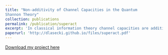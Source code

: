 ```yaml
---
title: "Non-additivity of Channel Capacities in the Quantum
Shannon Theory"
collection: publications
permalink: /publication/superact
excerpt: 'In classical information theory channel capacities are additive. Is it the case in quantum information theory as well? Can we transmit any information by combining quantum channels which alone have no capacity? This project summarizes a paper [*Quantum Communication With Zero-Capacity Channels*](https://arxiv.org/abs/0807.4935) by Graeme Smith and Jon Yard that answers these questions.'
paperurl: 'http://dlasecki.github.io/files/superact.pdf'
---
```


[Download my project here](http://dlasecki.github.io/files/superact.pdf)
